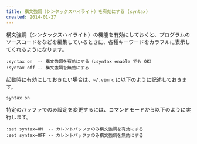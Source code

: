 ```yaml
---
title: 構文強調（シンタックスハイライト）を有効にする (syntax)
created: 2014-01-27
---
```


構文強調（シンタックスハイライト）の機能を有効にしておくと、プログラムのソースコードをなどを編集しているときに、各種キーワードをカラフルに表示してくれるようになります。

~~~
:syntax on  -- 構文強調を有効にする（:syntax enable でも OK）
:syntax off -- 構文強調を無効にする
~~~

起動時に有効にしておきたい場合は、`~/.vimrc` に以下のように記述しておきます。

~~~
syntax on
~~~

特定のバッファでのみ設定を変更するには、コマンドモードから以下のように実行します。

~~~
:set syntax=ON  -- カレントバッファのみ構文強調を有効にする
:set syntax=OFF -- カレントバッファのみ構文強調を無効にする
~~~

